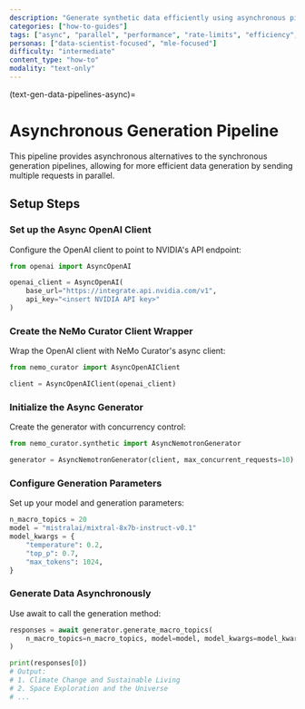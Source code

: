 ```yaml
---
description: "Generate synthetic data efficiently using asynchronous pipelines for maximum throughput with rate-limited LLM APIs"
categories: ["how-to-guides"]
tags: ["async", "parallel", "performance", "rate-limits", "efficiency", "concurrent-requests"]
personas: ["data-scientist-focused", "mle-focused"]
difficulty: "intermediate"
content_type: "how-to"
modality: "text-only"
---
```


(text-gen-data-pipelines-async)=
# Asynchronous Generation Pipeline

This pipeline provides asynchronous alternatives to the synchronous generation pipelines, allowing for more efficient data generation by sending multiple requests in parallel.

## Setup Steps

### Set up the Async OpenAI Client

Configure the OpenAI client to point to NVIDIA's API endpoint:

```python
from openai import AsyncOpenAI

openai_client = AsyncOpenAI(
    base_url="https://integrate.api.nvidia.com/v1", 
    api_key="<insert NVIDIA API key>"
)
```

### Create the NeMo Curator Client Wrapper

Wrap the OpenAI client with NeMo Curator's async client:

```python
from nemo_curator import AsyncOpenAIClient

client = AsyncOpenAIClient(openai_client)
```

### Initialize the Async Generator

Create the generator with concurrency control:

```python
from nemo_curator.synthetic import AsyncNemotronGenerator

generator = AsyncNemotronGenerator(client, max_concurrent_requests=10)
```

### Configure Generation Parameters

Set up your model and generation parameters:

```python
n_macro_topics = 20
model = "mistralai/mixtral-8x7b-instruct-v0.1"
model_kwargs = {
    "temperature": 0.2,
    "top_p": 0.7,
    "max_tokens": 1024,
}
```

### Generate Data Asynchronously

Use await to call the generation method:

```python
responses = await generator.generate_macro_topics(
    n_macro_topics=n_macro_topics, model=model, model_kwargs=model_kwargs
)

print(responses[0])
# Output:
# 1. Climate Change and Sustainable Living
# 2. Space Exploration and the Universe
# ...
```
